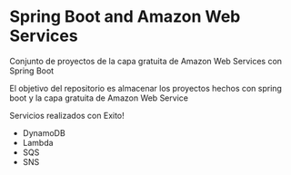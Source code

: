 # Spring Boot and Amazon Web Services
Conjunto de proyectos de la capa gratuita de Amazon Web Services con Spring Boot

El objetivo del repositorio es almacenar los proyectos hechos con spring boot y la capa gratuita de Amazon Web Service 

Servicios realizados con Exito!
  - DynamoDB
  - Lambda
  - SQS
  - SNS

